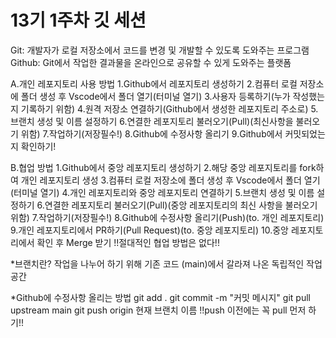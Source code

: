 # 13기 1주차 깃 세션

Git: 개발자가 로컬 저장소에서 코드를 변경 및 개발할 수 있도록 도와주는 프로그램
Github: Git에서 작업한 결과물을 온라인으로 공유할 수 있게 도와주는 플랫폼

A.개인 레포지토리 사용 방법
1.Github에서 레포지토리 생성하기
2.컴퓨터 로컬 저장소에 폴더 생성 후 Vscode에서 폴더 열기(터미널 열기)
3.사용자 등록하기(누가 작성했는지 기록하기 위함)
4.원격 저장소 연결하기(Github에서 생성한 레포지토리 주소로)
5.브랜치 생성 및 이름 설정하기
6.연결한 레포지토리 불러오기(Pull)(최신사항을 불러오기 위함)
7.작업하기(저장필수!)
8.Github에 수정사항 올리기
9.Github에서 커밋되었는지 확인하기!

B.협업 방법
1.Github에서 중앙 레포지토리 생성하기
2.해당 중앙 레포지토리를 fork하여 개인 레포지토리 생성
3.컴퓨터 로컬 저장소에 폴더 생성 후 Vscode에서 폴더 열기(터미널 열기)
4.개인 레포지토리와 중앙 레포지토리 연결하기
5.브랜치 생성 및 이름 설정하기
6.연결한 레포지토리 불러오기(Pull)(중앙 레포지토리의 최신 사항을 불러오기 위함)
7.작업하기(저장필수!)
8.Github에 수정사항 올리기(Push)(to. 개인 레포지토리)
9.개인 레포지토리에서 PR하기(Pull Request)(to. 중앙 레포지토리)
10.중앙 레포지토리에서 확인 후 Merge 받기
!!절대적인 협업 방법은 없다!!

*브랜치란? 
작업을 나누어 하기 위해 기존 코드 (main)에서 갈라져 나온 독립적인 작업 공간

*Github에 수정사항 올리는 방법
git add .
git commit -m "커밋 메시지"
git pull upstream main
git push origin 현재 브랜치 이름
!!push 이전에는 꼭 pull 먼저 하기!!